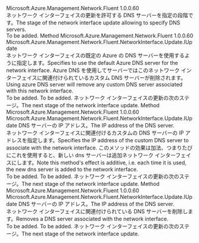 <Type Name="IWithDnsServer" FullName="Microsoft.Azure.Management.Network.Fluent.NetworkInterface.Update.IWithDnsServer">
  <TypeSignature Language="C#" Value="public interface IWithDnsServer" />
  <TypeSignature Language="ILAsm" Value=".class public interface auto ansi abstract IWithDnsServer" />
  <TypeSignature Language="DocId" Value="T:Microsoft.Azure.Management.Network.Fluent.NetworkInterface.Update.IWithDnsServer" />
  <TypeSignature Language="VB.NET" Value="Public Interface IWithDnsServer" />
  <TypeSignature Language="F#" Value="type IWithDnsServer = interface" />
  <AssemblyInfo>
    <AssemblyName>Microsoft.Azure.Management.Network.Fluent</AssemblyName>
    <AssemblyVersion>1.0.0.60</AssemblyVersion>
  </AssemblyInfo>
  <Interfaces />
  <Docs>
    <summary>
            <span data-ttu-id="0d176-101">ネットワーク インターフェイスの更新を許可する DNS サーバーを指定の段階です。</span><span class="sxs-lookup"><span data-stu-id="0d176-101">The stage of the network interface update allowing to specify DNS servers.</span></span>
            </summary>
    <remarks>To be added.</remarks>
  </Docs>
  <Members>
    <Member MemberName="WithAzureDnsServer">
      <MemberSignature Language="C#" Value="public Microsoft.Azure.Management.Network.Fluent.NetworkInterface.Update.IUpdate WithAzureDnsServer ();" />
      <MemberSignature Language="ILAsm" Value=".method public hidebysig newslot virtual instance class Microsoft.Azure.Management.Network.Fluent.NetworkInterface.Update.IUpdate WithAzureDnsServer() cil managed" />
      <MemberSignature Language="DocId" Value="M:Microsoft.Azure.Management.Network.Fluent.NetworkInterface.Update.IWithDnsServer.WithAzureDnsServer" />
      <MemberSignature Language="VB.NET" Value="Public Function WithAzureDnsServer () As IUpdate" />
      <MemberSignature Language="F#" Value="abstract member WithAzureDnsServer : unit -&gt; Microsoft.Azure.Management.Network.Fluent.NetworkInterface.Update.IUpdate" Usage="iWithDnsServer.WithAzureDnsServer " />
      <MemberType>Method</MemberType>
      <AssemblyInfo>
        <AssemblyName>Microsoft.Azure.Management.Network.Fluent</AssemblyName>
        <AssemblyVersion>1.0.0.60</AssemblyVersion>
      </AssemblyInfo>
      <ReturnValue>
        <ReturnType>Microsoft.Azure.Management.Network.Fluent.NetworkInterface.Update.IUpdate</ReturnType>
      </ReturnValue>
      <Parameters />
      <Docs>
        <summary>
            <span data-ttu-id="0d176-102">ネットワーク インターフェイスの既定の Azure の DNS サーバーを使用するように指定します。</span><span class="sxs-lookup"><span data-stu-id="0d176-102">Specifies to use the default Azure DNS server for the network interface.</span></span>
            <span data-ttu-id="0d176-103">Azure DNS を使用してサーバーではこのネットワーク インターフェイスに関連付けられているカスタム DNS サーバーが削除されます。</span><span class="sxs-lookup"><span data-stu-id="0d176-103">Using azure DNS server will remove any custom DNS server associated with this network interface.</span></span>
            </summary>
        <returns>To be added.</returns>
        <remarks>To be added.</remarks>
        <return><span data-ttu-id="0d176-104">ネットワーク インターフェイスの更新の次のステージ。</span><span class="sxs-lookup"><span data-stu-id="0d176-104">The next stage of the network interface update.</span></span></return>
      </Docs>
    </Member>
    <Member MemberName="WithDnsServer">
      <MemberSignature Language="C#" Value="public Microsoft.Azure.Management.Network.Fluent.NetworkInterface.Update.IUpdate WithDnsServer (string ipAddress);" />
      <MemberSignature Language="ILAsm" Value=".method public hidebysig newslot virtual instance class Microsoft.Azure.Management.Network.Fluent.NetworkInterface.Update.IUpdate WithDnsServer(string ipAddress) cil managed" />
      <MemberSignature Language="DocId" Value="M:Microsoft.Azure.Management.Network.Fluent.NetworkInterface.Update.IWithDnsServer.WithDnsServer(System.String)" />
      <MemberSignature Language="VB.NET" Value="Public Function WithDnsServer (ipAddress As String) As IUpdate" />
      <MemberSignature Language="F#" Value="abstract member WithDnsServer : string -&gt; Microsoft.Azure.Management.Network.Fluent.NetworkInterface.Update.IUpdate" Usage="iWithDnsServer.WithDnsServer ipAddress" />
      <MemberType>Method</MemberType>
      <AssemblyInfo>
        <AssemblyName>Microsoft.Azure.Management.Network.Fluent</AssemblyName>
        <AssemblyVersion>1.0.0.60</AssemblyVersion>
      </AssemblyInfo>
      <ReturnValue>
        <ReturnType>Microsoft.Azure.Management.Network.Fluent.NetworkInterface.Update.IUpdate</ReturnType>
      </ReturnValue>
      <Parameters>
        <Parameter Name="ipAddress" Type="System.String" />
      </Parameters>
      <Docs>
        <param name="ipAddress"><span data-ttu-id="0d176-105">DNS サーバーの IP アドレス。</span><span class="sxs-lookup"><span data-stu-id="0d176-105">The IP address of the DNS server.</span></span></param>
        <summary>
            <span data-ttu-id="0d176-106">ネットワーク インターフェイスに関連付けるカスタムの DNS サーバーの IP アドレスを指定します。</span><span class="sxs-lookup"><span data-stu-id="0d176-106">Specifies the IP address of the custom DNS server to associate with the network interface.</span></span>
            <span data-ttu-id="0d176-107">このメソッドの効果は加法、つまりたびにこれを使用すると、新しい dns サーバーは追加ネットワーク インターフェイスにします。</span><span class="sxs-lookup"><span data-stu-id="0d176-107">Note this method's effect is additive, i.e. each time it is used, the new dns server is added to the network interface.</span></span>
            </summary>
        <returns>To be added.</returns>
        <remarks>To be added.</remarks>
        <return><span data-ttu-id="0d176-108">ネットワーク インターフェイスの更新の次のステージ。</span><span class="sxs-lookup"><span data-stu-id="0d176-108">The next stage of the network interface update.</span></span></return>
      </Docs>
    </Member>
    <Member MemberName="WithoutDnsServer">
      <MemberSignature Language="C#" Value="public Microsoft.Azure.Management.Network.Fluent.NetworkInterface.Update.IUpdate WithoutDnsServer (string ipAddress);" />
      <MemberSignature Language="ILAsm" Value=".method public hidebysig newslot virtual instance class Microsoft.Azure.Management.Network.Fluent.NetworkInterface.Update.IUpdate WithoutDnsServer(string ipAddress) cil managed" />
      <MemberSignature Language="DocId" Value="M:Microsoft.Azure.Management.Network.Fluent.NetworkInterface.Update.IWithDnsServer.WithoutDnsServer(System.String)" />
      <MemberSignature Language="VB.NET" Value="Public Function WithoutDnsServer (ipAddress As String) As IUpdate" />
      <MemberSignature Language="F#" Value="abstract member WithoutDnsServer : string -&gt; Microsoft.Azure.Management.Network.Fluent.NetworkInterface.Update.IUpdate" Usage="iWithDnsServer.WithoutDnsServer ipAddress" />
      <MemberType>Method</MemberType>
      <AssemblyInfo>
        <AssemblyName>Microsoft.Azure.Management.Network.Fluent</AssemblyName>
        <AssemblyVersion>1.0.0.60</AssemblyVersion>
      </AssemblyInfo>
      <ReturnValue>
        <ReturnType>Microsoft.Azure.Management.Network.Fluent.NetworkInterface.Update.IUpdate</ReturnType>
      </ReturnValue>
      <Parameters>
        <Parameter Name="ipAddress" Type="System.String" />
      </Parameters>
      <Docs>
        <param name="ipAddress"><span data-ttu-id="0d176-109">DNS サーバーの IP アドレス。</span><span class="sxs-lookup"><span data-stu-id="0d176-109">The IP address of the DNS server.</span></span></param>
        <summary>
            <span data-ttu-id="0d176-110">ネットワーク インターフェイスに関連付けられている DNS サーバーを削除します。</span><span class="sxs-lookup"><span data-stu-id="0d176-110">Removes a DNS server associated with the network interface.</span></span>
            </summary>
        <returns>To be added.</returns>
        <remarks>To be added.</remarks>
        <return><span data-ttu-id="0d176-111">ネットワーク インターフェイスの更新の次のステージ。</span><span class="sxs-lookup"><span data-stu-id="0d176-111">The next stage of the network interface update.</span></span></return>
      </Docs>
    </Member>
  </Members>
</Type>